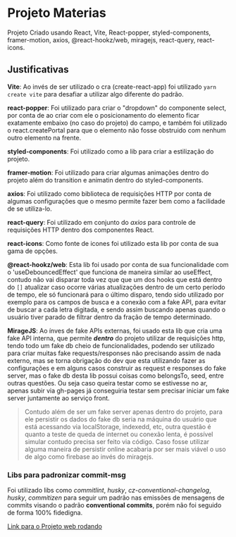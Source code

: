 # Projeto Materias

Projeto Criado usando React, Vite, React-popper, styled-components, framer-motion, axios, @react-hookz/web, miragejs, react-query, react-icons.

## Justificativas

**Vite**: Ao invés de ser utilizado o cra (create-react-app) foi utilizado `yarn create vite` para desafiar a utilizar algo diferente do padrão.

**react-popper**: Foi utilizado para criar o "dropdown" do componente select, por conta de ao criar com ele o posicionamento do elemento ficar exatamente embaixo (no caso do projeto) do campo, e também foi utilizado o react.createPortal para que o elemento não fosse obstruido com nenhum outro elemento na frente.

**styled-components**: Foi utilizado como a lib para criar a estilização do projeto.

**framer-motion**: Foi utilizado para criar algumas animações dentro do projeto além do transition e animatin dentro do styled-components.

**axios**: Foi utilizado como biblioteca de requisições HTTP por conta de algumas configurações que o mesmo permite fazer bem como a facilidade de se utiliza-lo.

**react-query**: Foi utilizado em conjunto do *axios* para controle de requisições HTTP dentro dos componentes React.

**react-icons**: Como fonte de icones foi utilizado esta lib por conta de sua gama de opções.

**@react-hookz/web**: Esta lib foi usado por conta de sua funcionalidade com o 'useDebouncedEffect' que funciona de maneira similar ao useEffect, contudo não vai disparar toda vez que que um dos hooks que está dentro do `[]` atualizar caso ocorre várias atualizações dentro de um certo período de tempo, ele só funcionará para o último disparo, tendo sido utilizado por exemplo para os campos de busca e a conexão com a fake API, para evitar de buscar a cada letra digitada, e sendo assim buscando apenas quando o usuário tiver parado de filtrar dentro da fração de tempo determinado.

**MirageJS**: Ao ínves de fake APIs externas, foi usado esta lib que cria uma fake API interna, que permite ***dentro*** do projeto utilizar de requisições http, tendo todo um fake db cheio de funcionalidades, podendo ser utilizado para criar muitas fake requests/responses não precisando assim de nada externo, mas se torna obrigação do dev que esta utilizando fazer as configurações e em alguns casos construir as request e responses do fake server, mas o fake db desta lib possui coisas como belongsTo, seed, entre outras questões. Ou seja caso queira testar como se estivesse no ar, apenas subir via gh-pages já conseguiria testar sem precisar iniciar um fake server juntamente ao serviço front.
> Contudo além de ser um fake server apenas dentro do projeto, para ele persistir os dados do fake db seria na máquina do usuário que está acessando via localStorage, indexedd, etc, outra questão é quanto a teste de queda de internet ou conexão lenta, é possível simular contudo precisa ser feito via código. Caso fosse utilizar alguma maneira de persistir online acabaria por ser mais viável o uso de algo como firebase ao invés do miragejs.

### Libs para padronizar commit-msg

Foi utilizado libs como _commitlint_, _husky_, _cz-conventional-changelog_, _husky_, _commitizen_ para seguir um padrão nas emissões de mensagens de commits visando o padrão **conventional commits**, porém não foi seguido de forma 100% fidedigna.

[Link para o Projeto web rodando](https://spontaneous-dasik-3ff8d2.netlify.app)